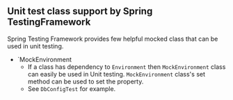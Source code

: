 ## Unit test class support by Spring TestingFramework
Spring Testing Framework provides few helpful mocked class that can be used in unit testing.
* `MockEnvironment
  * If a class has dependency to `Environment` then `MockEnvironment` class can easily be used in Unit testing. `MockEnvironment` class's set method can be used to set the property.
  * See `DbConfigTest` for example.

